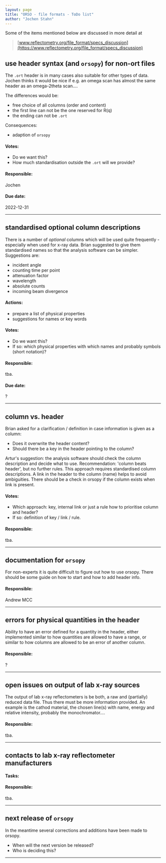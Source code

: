 ```yaml
---
layout: page  
title: "ORSO - file formats - ToDo list"  
author: "Jochen Stahn"  
---
```


Some of the items mentioned below are discussed in more detail at

> [www.reflectometry.org/file_format/specs_discussion](https://www.reflectometry.org/file_format/specs_discussion)

## use header syntax (and `orsopy`) for non-ort files

The `.ort` header is in many cases also suitable for other types of data.
Jochen thinks it would be nice if e.g. an omega scan has almost the same
header as an omega-2theta scan....

The differences would be:

- free choice of all columns (order and content)
- the first line can not be the one reserved for R(q)
- the ending can not be `.ort`

Consequences:

- adaption of `orsopy`

#### Votes:

- Do we want this?
- How much standardisation outside the `.ort` will we provide?

#### Responsible:

Jochen

#### Due date:

2022-12-31

---

## standardised optional column descriptions

There is a number of *optional* columns which will be used quite frequently - especially
when used for x-ray data. Brian suggested to give them standardised names so that the
analysis software can be simpler. Suggestions are:

- incident angle
- counting time per point
- attenuation factor
- wavelength
- absolute counts
- incoming beam divergence

#### Actions:

- prepare a list of physical properties
- suggestions for names or key words

#### Votes:

- Do we want this?
- If so: which physical properties with which names and probably symbols (short notation)?

#### Responsible:

tba.

#### Due date:

?

---

## column vs. header 

Brian asked for a clarification / definition in case information is given as a column:

- Does it overwrite the header content?
- Should there be a key in the header pointing to the column?

Artur's suggestion: the analysis software should check the column description and decide
what to use. Recommendation: 'column beats header', but no further rules. This approach
requires standardised column descriptions.
A link in the header to the column (name) helps to avoid ambiguities.
There should be a check in orsopy if the column exists when link is present.

#### Votes:

- Which approach: key, internal link or just a rule how to prioritise column and header?
- If so: definition of key / link / rule.

#### Responsible:

tba.

---

## documentation for `orsopy`

For non-experts it is quite difficult to figure out how to use orsopy. There
should be some guide on how to start and how to add header info.

#### Responsible:

Andrew MCC

---

## errors for physical quantities in the header 

Ability to have an error defined for a quantity in the header, either implemented
similar to how quantities are allowed to have a range, or similar to how columns
are allowed to be an error of another column.

#### Responsible:

?

---

## open issues on output of lab x-ray sources

The output of lab x-ray reflectometers is be both, a raw and (partially) reduced data file. Thus there must be
more information provided. An example is the cathod material, the chosen line(s)
with name, energy and relative intensity, probably the monochromator....

#### Responsible:

tba.

---

## contacts to lab x-ray reflectometer manufacturers

#### Tasks:

#### Responsible:

tba.

---

## next release of `orsopy`

In the meantime several corrections and additions have been made to orsopy. 

- When will the next version be released?
- Who is deciding this?

---
